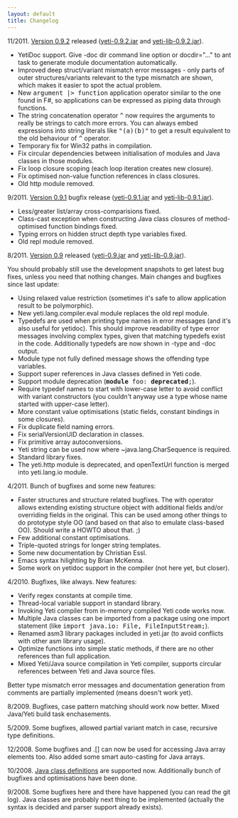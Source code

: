 ```yaml
---
layout: default
title: Changelog
---
```


11/2011. <a href="https://github.com/mth/yeti/tree/v0.9.2">Version 0.9.2</a>
released
(<a href="http://linux.ee/~mzz/yeti/0.9/yeti-0.9.2.jar">yeti-0.9.2.jar</a> and
<a href="http://linux.ee/~mzz/yeti/0.9/yeti-lib-0.9.2.jar">yeti-lib-0.9.2.jar</a>).

* YetiDoc support. Give -doc dir command line option or docdir="..."
  to ant task to generate module documentation automatically.
* Improved deep struct/variant mismatch error messages - only parts
  of outer structures/variants relevant to the type mismatch are shown,
  which makes it easier to spot the actual problem.
* New <tt>argument |&gt; function</tt> application operator similar
  to the one found in F#, so applications can be expressed as piping data
  through functions.
* The string concatenation operator <tt>^</tt> now requires the arguments
  to really be strings to catch more errors. You can always embed expressions
  into string literals like <tt>"\(a)\(b)"</tt> to get a result equivalent to
  the old behaviour of <tt>^</tt> operator.
* Temporary fix for Win32 paths in compilation.
* Fix circular dependencies between initialisation of modules and Java
  classes in those modules.
* Fix loop closure scoping (each loop iteration creates new closure).
* Fix optimised non-value function references in class closures.
* Old http module removed.

9/2011. <a href="https://github.com/mth/yeti/tree/v0.9.1">Version 0.9.1</a>
bugfix release
(<a href="http://linux.ee/~mzz/yeti/0.9/yeti-0.9.1.jar">yeti-0.9.1.jar</a> and
<a href="http://linux.ee/~mzz/yeti/0.9/yeti-lib-0.9.1.jar">yeti-lib-0.9.1.jar</a>).

* Less/greater list/array cross-comparisions fixed.
* Class-cast exception when constructing
  Java class closures of method-optimised function bindings fixed.
* Typing errors on hidden struct depth type variables fixed.
* Old repl module removed.

8/2011. <a href="https://github.com/mth/yeti/tree/c1cb0b96a56d89e2d7e0f5a5da356217ab0b40d7">Version 0.9</a> released
(<a href="http://linux.ee/~mzz/yeti/0.9/yeti-0.9.jar">yeti-0.9.jar</a> and
<a href="http://linux.ee/~mzz/yeti/0.9/yeti-lib-0.9.jar">yeti-lib-0.9.jar</a>).

You should probably still use the development snapshots to get latest
bug fixes, unless you need that nothing changes.
Main changes and bugfixes since last update:

* Using relaxed value restriction (sometimes it's safe to allow
  application result to be polymorphic).
* New yeti.lang.compiler.eval module replaces the old repl module.
* Typedefs are used when printing type names in error messages (and it's
  also useful for yetidoc). This should improve readability of type error
  messages involving complex types, given that matching typedefs exist
  in the code. Additionally typedefs are now shown in -type and -doc output.
* Module type not fully defined message shows the offending type variables.
* Support super references in Java classes defined in Yeti code.
* Support module deprecation (<tt><b>module</b> foo: <b>deprecated</b>;</tt>).
* Require typedef names to start with lower-case letter to avoid
  conflict with variant constructors (you couldn't anyway use a
  type whose name started with upper-case letter).
* More constant value optimisations (static fields, constant bindings
  in some closures).
* Fix duplicate field naming errors.
* Fix serialVersionUID declaration in classes.
* Fix primitive array autoconversions.
* Yeti string can be used now where ~java.lang.CharSequence is required.
* Standard library fixes.
* The yeti.http module is deprecated,
  and openTextUrl function is merged into yeti.lang.io module.

4/2011. Bunch of bugfixes and some new features:

* Faster structures and structure related bugfixes.
  The with operator allows extending existing structure object with additional
  fields and/or overriding fields in the original. This can be used among other
  things to do prototype style OO (and based on that also to emulate
  class-based OO). Should write a HOWTO about that. ;)
* Few additional constant optimisations.
* Triple-quoted strings for longer string templates.
* Some new documentation by Christian Essl.
* Emacs syntax hilighting by Brian McKenna.
* Some work on yetidoc support in the compiler (not here yet, but closer).

4/2010. Bugfixes, like always. New features:

* Verify regex constants at compile time.
* Thread-local variable support in standard library.
* Invoking Yeti compiler from in-memory compiled Yeti code works now.
* Multiple Java classes can be imported from a package using one import
  statement (like <tt>import java.io: File, FileInputStream;</tt>).
* Renamed asm3 library packages included in yeti.jar
  (to avoid conflicts with other asm library usage).
* Optimize functions into simple static methods,
  if there are no other references than full application.
* Mixed Yeti/Java source compilation in Yeti compiler,
  supports circular references between Yeti and Java source files.

Better type mismatch error messages and documentation generation
from comments are partially implemented (means doesn't work yet).

8/2009. Bugfixes, case pattern matching should work now better.
Mixed Java/Yeti build task enchasements.

5/2009. Some bugfixes, allowed partial variant match in case,
recursive type definitions.

12/2008. Some bugfixes and .[] can now be used for accessing Java array
elements too. Also added some smart auto-casting for Java arrays.

10/2008. <a href="http://linux.ee/~mzz/yeti/intro.html#defining-java-classes-in-yeti-code">Java class definitions</a> are
supported now. Additionally bunch of bugfixes and optimisations have been done.

9/2008. Some bugfixes here and there have happened (you can read the git log).
Java classes are probably next thing to be implemented
(actually the syntax is decided and parser support already exists).
